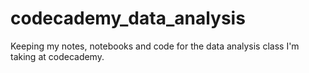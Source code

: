 # codecademy_data_analysis
Keeping my notes, notebooks and code for the data analysis class I'm taking at codecademy.
